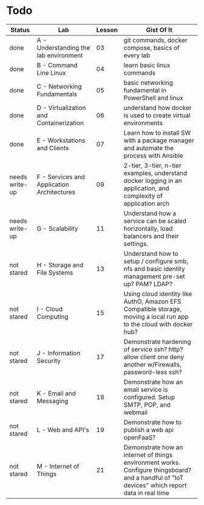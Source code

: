 # Todo

| Status | Lab | Lesson | Gist Of It |
| ----- | ----- | ------ | ----- |
| done | A - Understanding the lab environment | 03 | git commands, docker compose, basics of every lab |
| done | B - Command Line Linux | 04 | learn basic linux commands |
| done  | C - Networking Fundamentals | 05 | basic networking fundamental in PowerShell and linux |
| done | D - Virtualization and Containerization | 06 | understand how docker is used to create virtual environments |
|  done | E - Workstations and Clients | 07 | Learn how to install SW with a package manager and automate the process with Ansible |
| needs write-up | F - Services and Application Architectures | 09 | 2-tier, 3-tier, n-tier examples, understand docker logging in an application, and complexity of application arch |
| needs write-up | G - Scalability | 11 | Understand how a service can be scaled horizontally, load balancers and their settings. |
| not stared | H - Storage and File Systems | 13 | Understand how to setup / configure smb, nfs and basic  identity management pre-set up? PAM? LDAP? |
| not stared | I - Cloud Computing | 15 | Using cloud identity like AuthO, Amazon EFS Compatible storage, moving a local run app to the cloud with docker hub?  |
| not stared | J - Information Security | 17 | Demonstrate hardening of service ssh? http?  allow client one deny another w/Firewalls, password-less ssh? |
| not stared | K - Email and Messaging | 18 | Demonstrate how an email service is configured. Setup SMTP, POP, and webmail |
| not stared | L - Web and API's | 19 | Demonstrate how to publish a web api openFaaS?  |
| not stared | M - Internet of Things | 21 | Demonstrate how an internet of things environment works. Configure thingsboard? and a handful of "IoT devices" which report data in real time |
